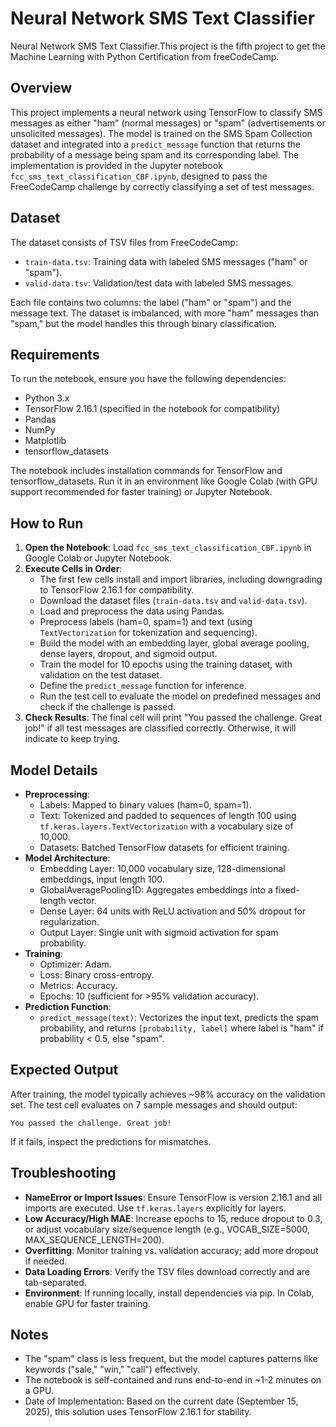 # Neural Network SMS Text Classifier

Neural Network SMS Text Classifier.This project is the fifth project to get the Machine Learning with Python Certification from freeCodeCamp.

## Overview
This project implements a neural network using TensorFlow to classify SMS messages as either "ham" (normal messages) or "spam" (advertisements or unsolicited messages). The model is trained on the SMS Spam Collection dataset and integrated into a `predict_message` function that returns the probability of a message being spam and its corresponding label. The implementation is provided in the Jupyter notebook `fcc_sms_text_classification_CBF.ipynb`, designed to pass the FreeCodeCamp challenge by correctly classifying a set of test messages.

## Dataset
The dataset consists of TSV files from FreeCodeCamp:
- `train-data.tsv`: Training data with labeled SMS messages ("ham" or "spam").
- `valid-data.tsv`: Validation/test data with labeled SMS messages.

Each file contains two columns: the label ("ham" or "spam") and the message text. The dataset is imbalanced, with more "ham" messages than "spam," but the model handles this through binary classification.

## Requirements
To run the notebook, ensure you have the following dependencies:
- Python 3.x
- TensorFlow 2.16.1 (specified in the notebook for compatibility)
- Pandas
- NumPy
- Matplotlib
- tensorflow_datasets

The notebook includes installation commands for TensorFlow and tensorflow_datasets. Run it in an environment like Google Colab (with GPU support recommended for faster training) or Jupyter Notebook.

## How to Run
1. **Open the Notebook**: Load `fcc_sms_text_classification_CBF.ipynb` in Google Colab or Jupyter Notebook.
2. **Execute Cells in Order**:
   - The first few cells install and import libraries, including downgrading to TensorFlow 2.16.1 for compatibility.
   - Download the dataset files (`train-data.tsv` and `valid-data.tsv`).
   - Load and preprocess the data using Pandas.
   - Preprocess labels (ham=0, spam=1) and text (using `TextVectorization` for tokenization and sequencing).
   - Build the model with an embedding layer, global average pooling, dense layers, dropout, and sigmoid output.
   - Train the model for 10 epochs using the training dataset, with validation on the test dataset.
   - Define the `predict_message` function for inference.
   - Run the test cell to evaluate the model on predefined messages and check if the challenge is passed.
3. **Check Results**: The final cell will print "You passed the challenge. Great job!" if all test messages are classified correctly. Otherwise, it will indicate to keep trying.

## Model Details
- **Preprocessing**:
  - Labels: Mapped to binary values (ham=0, spam=1).
  - Text: Tokenized and padded to sequences of length 100 using `tf.keras.layers.TextVectorization` with a vocabulary size of 10,000.
  - Datasets: Batched TensorFlow datasets for efficient training.
- **Model Architecture**:
  - Embedding Layer: 10,000 vocabulary size, 128-dimensional embeddings, input length 100.
  - GlobalAveragePooling1D: Aggregates embeddings into a fixed-length vector.
  - Dense Layer: 64 units with ReLU activation and 50% dropout for regularization.
  - Output Layer: Single unit with sigmoid activation for spam probability.
- **Training**:
  - Optimizer: Adam.
  - Loss: Binary cross-entropy.
  - Metrics: Accuracy.
  - Epochs: 10 (sufficient for >95% validation accuracy).
- **Prediction Function**:
  - `predict_message(text)`: Vectorizes the input text, predicts the spam probability, and returns `[probability, label]` where label is "ham" if probability < 0.5, else "spam".

## Expected Output
After training, the model typically achieves ~98% accuracy on the validation set. The test cell evaluates on 7 sample messages and should output:
```
You passed the challenge. Great job!
```
If it fails, inspect the predictions for mismatches.

## Troubleshooting
- **NameError or Import Issues**: Ensure TensorFlow is version 2.16.1 and all imports are executed. Use `tf.keras.layers` explicitly for layers.
- **Low Accuracy/High MAE**: Increase epochs to 15, reduce dropout to 0.3, or adjust vocabulary size/sequence length (e.g., VOCAB_SIZE=5000, MAX_SEQUENCE_LENGTH=200).
- **Overfitting**: Monitor training vs. validation accuracy; add more dropout if needed.
- **Data Loading Errors**: Verify the TSV files download correctly and are tab-separated.
- **Environment**: If running locally, install dependencies via pip. In Colab, enable GPU for faster training.

## Notes
- The "spam" class is less frequent, but the model captures patterns like keywords ("sale," "win," "call") effectively.
- The notebook is self-contained and runs end-to-end in ~1-2 minutes on a GPU.
- Date of Implementation: Based on the current date (September 15, 2025), this solution uses TensorFlow 2.16.1 for stability.